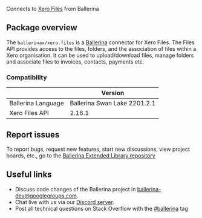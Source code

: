Connects to [Xero Files](https://developer.xero.com/documentation/api/files/overview) from Ballerina

## Package overview
The `ballerinax/xero.files` is a [Ballerina](https://ballerina.io/) connector for Xero Files.
The Files API provides access to the files, folders, and the association of files within a Xero organisation. It can be used to upload/download files, manage folders and associate files to invoices, contacts, payments etc.

### Compatibility
|                    | Version                   |
|--------------------|---------------------------|
| Ballerina Language | Ballerina Swan Lake 2201.2.1| 
| Xero Files API     | 2.16.1                    |

## Report issues
To report bugs, request new features, start new discussions, view project boards, etc., go to the [Ballerina Extended Library repository](https://github.com/ballerina-platform/ballerina-extended-library)

## Useful links
- Discuss code changes of the Ballerina project in [ballerina-dev@googlegroups.com](mailto:ballerina-dev@googlegroups.com).
- Chat live with us via our [Discord server](https://discord.gg/ballerinalang).
- Post all technical questions on Stack Overflow with the [#ballerina](https://stackoverflow.com/questions/tagged/ballerina) tag
